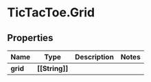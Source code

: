 # TicTacToe.Grid

## Properties

Name | Type | Description | Notes
------------ | ------------- | ------------- | -------------
**grid** | **[[String]]** |  | 


